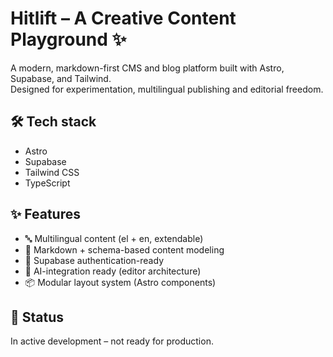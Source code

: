 # Hitlift – A Creative Content Playground ✨

A modern, markdown-first CMS and blog platform built with Astro, Supabase, and Tailwind.  
Designed for experimentation, multilingual publishing and editorial freedom.

## 🛠 Tech stack
- Astro
- Supabase
- Tailwind CSS
- TypeScript

## ✨ Features
- 🔤 Multilingual content (el + en, extendable)
- 📝 Markdown + schema-based content modeling
- 🔐 Supabase authentication-ready
- 🧠 AI-integration ready (editor architecture)
- 📦 Modular layout system (Astro components)

## 🚧 Status
In active development – not ready for production.
